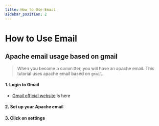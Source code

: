 ```yaml
---
title: How to Use Email
sidebar_position: 2
---
```


# How to Use Email

## Apache email usage based on gmail

> When you become a committer, you will have an apache email. This tutorial uses apache email based on `gmail`.

#### 1. Login to Gmail

* [Gmail official website](https://gmail.google.com) is here

#### 2. Set up your Apache email

#### 3. Click on settings
